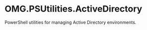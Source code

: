 # OMG.PSUtilities.ActiveDirectory

PowerShell utilities for managing Active Directory environments.

